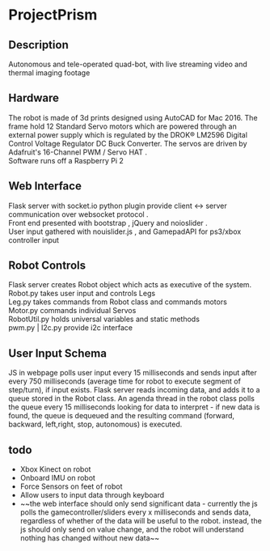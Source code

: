 # ProjectPrism

## Description
Autonomous and tele-operated quad-bot, with live streaming video and thermal imaging footage

## Hardware
The robot is made of 3d prints designed using AutoCAD for Mac 2016. The frame hold 12 Standard Servo motors which are powered through an external power supply which is regulated by the DROK® LM2596 Digital Control Voltage Regulator DC Buck Converter. The servos are driven by Adafruit's  16-Channel PWM / Servo HAT .<br>
Software runs off a Raspberry Pi 2

## Web Interface
 Flask server  with  socket.io  python plugin provide client <-> server communication over  websocket protocol .<br>
Front end presented with  bootstrap ,  jQuery  and  noioslider .<br>
User input gathered with  nouislider.js , and  GamepadAPI  for ps3/xbox controller input

## Robot Controls
Flask server creates Robot object which acts as executive of the system. <br>
Robot.py  takes user input and controls Legs  <br>
Leg.py  takes commands from Robot class and commands motors <br>
Motor.py commands individual Servos <br>
RobotUtil.py  holds universal variables and static methods <br>
pwm.py | I2c.py  provide  i2c interface  <br>


## User Input Schema

JS in webpage polls user input every 15 milliseconds and sends input after every 750 milliseconds (average time for robot to execute segment of step/turn), if input exists. Flask server reads incoming data, and adds it to a queue stored in the Robot class. An agenda thread in the robot class polls the queue every 15 milliseconds looking for data to interpret - if new data is found, the queue is dequeued and the resulting command (forward, backward, left,right, stop, autonomous) is executed.

## todo
<ul>
  <li>Xbox Kinect on robot</li>
  <li>Onboard IMU on robot </li>
  <li>Force Sensors on feet of robot </li>
  <li>Allow users to input data through keyboard</li>
  <li>~~the web interface should only send significant data - currently the js polls the gamecontroller/sliders every x milliseconds and sends data, regardless of whether of the data will be useful to the robot. instead, the js should only send on value change, and the robot will understand nothing has changed without new data~~</li>
</ul>
